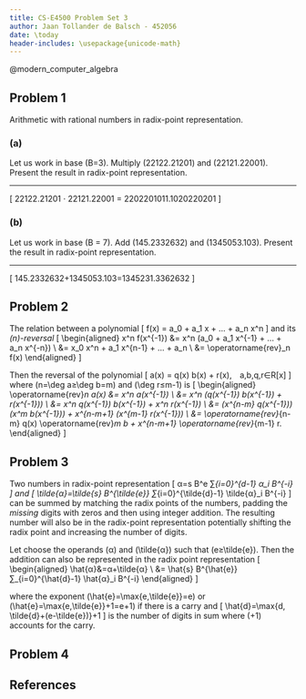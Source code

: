 ```yaml
---
title: CS-E4500 Problem Set 3
author: Jaan Tollander de Balsch - 452056
date: \today
header-includes: \usepackage{unicode-math}
---
```

@modern_computer_algebra


## Problem 1
Arithmetic with rational numbers in radix-point representation.

### (a)
Let us work in base \(B=3\). Multiply \(22122.21201\) and \(22121.22001\). Present the
result in radix-point representation.

---

<!-- FIXME -->
<!-- The multiplication for radix point numbers in base \(B\) is defined as \[(s, e, α)·(s',e',α')=(s⋅s', e+e', α⋅α').\] -->

<!-- Then the multiplication of the two numbers given
\[
(1, ???, 2212221201)+(1, ???, 2212122001)=(1, 101, 22022010111020220201)
\] -->

<!-- equivalently using the radix-point notation -->
\[
22122.21201 ⋅ 22121.22001 = 2202201011.1020220201
\]

### (b)
Let us work in base \(B = 7\). Add \(145.2332632\) and \(1345053.103\). Present the result
in radix-point representation.

---

<!-- FIXME -->
<!-- The addition for radix point numbers in base \(B\) is defined as \[(s, e, α)+(s',e',α')=(s⋅s', e, α+α'⋅B^{e-e'}), e≥e'.\] -->

<!-- Then the addition of the two numbers given is
\[
(1, 10, 1452332632)+(1, 3, 1345053103)=(1, 10, 13452313362632)
\] -->
<!-- equivalently in radix-point notation -->
\[
145.2332632+1345053.103=1345231.3362632
\]


## Problem 2
The relation between a polynomial
\[
f(x) = a_0 + a_1 x + … + a_n x^n
\]
and its *\(n\)-reversal*
\[
\begin{aligned}
x^n f(x^{-1}) &= x^n (a_0 + a_1 x^{-1} + … + a_n x^{-n}) \\
&= x_0 x^n + a_1 x^{n-1} + ... + a_n \\
&= \operatorname{rev}_n f(x)
\end{aligned}
\]

Then the reversal of the polynomial
\[
a(x) = q(x) b(x) + r(x), a,b,q,r∈R[x]
\]
where \(n=\deg a≥\deg b=m\) and \(\deg r≤m-1\) is
\[
\begin{aligned}
\operatorname{rev}_n a(x) &= x^n a(x^{-1}) \\
&= x^n (q(x^{-1}) b(x^{-1}) + r(x^{-1})) \\
&= x^n q(x^{-1}) b(x^{-1}) + x^n r(x^{-1}) \\
&= (x^{n-m} q(x^{-1})) (x^m b(x^{-1})) + x^{n-m+1} (x^{m-1} r(x^{-1})) \\
&= \operatorname{rev}_{n-m} q(x) \operatorname{rev}_m b + x^{n-m+1} \operatorname{rev}_{m-1} r.
\end{aligned}
\]


## Problem 3
Two numbers in radix-point representation
\[
α=s B^e ∑_{i=0}^{d-1} α_i B^{-i}
\]
and
\[
\tilde{α}=\tilde{s} B^{\tilde{e}} ∑_{i=0}^{\tilde{d}-1} \tilde{α}_i B^{-i}
\]
can be summed by matching the radix points of the numbers, padding the *missing* digits with zeros and then using integer addition. The resulting number will also be in the radix-point representation potentially shifting the radix point and increasing the number of digits.

Let choose the operands \(α\) and \(\tilde{α}\) such that \(e≥\tilde{e}\). Then the addition can also be represented in the radix point representation
\[
\begin{aligned}
\hat{α}&=α+\tilde{α} \\
&= \hat{s} B^{\hat{e}} ∑_{i=0}^{\hat{d}-1} \hat{α}_i B^{-i}
\end{aligned}
\]

where the exponent \(\hat{e}=\max\{e,\tilde{e}\}=e\) or \(\hat{e}=\max\{e,\tilde{e}\}+1=e+1\) if there is a carry and
\[
\hat{d}=\max\{d, \tilde{d}+(e-\tilde{e})\}+1
\]
is the number of digits in sum where \(+1\) accounts for the carry.
<!-- The digits \(\hat{α}_i\) are the sum of -->


## Problem 4


## References
